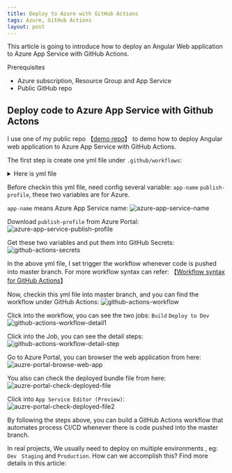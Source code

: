 ```yaml
---
title: Deploy to Azure with GitHub Actions
tags: Azure, GitHub Actions
layout: post
---
```


This article is going to introduce how to deploy an Angular Web application to Azure App Service with GitHub Actions.


Prerequisites
- Azure subscription, Resource Group and App Service
- Public GitHub repo

## Deploy code to Azure App Service with Github Actons

I use one of my public repo 【[demo repo](https://github.com/LiMeii/angular-ngrx)】 to demo how to deploy Angular web application to Azure App Service with GitHub Actions.


The first step is create one yml file under ```.github/workflows```:

<details>
  <summary>Here is yml file</summary>

```yml
name: Build and deploy Angular app to an Azure Web App

on:
  push:
    branches:
      - master

env:
  AZURE_WEBAPP_NAME: my-app-name # set this to your application's name
  AZURE_WEBAPP_PACKAGE_PATH: '.' # set this to the path to your web app project, defaults to the repository root
  NODE_VERSION: '16.x'    # set this to the node version to use

jobs:
  build:
    name: Build
    runs-on: ubuntu-latest
    steps:
    - uses: actions/checkout@v3
    - name: Use Node.js ${{ env.NODE_VERSION }}
      uses: actions/setup-node@v3
      with:
        node-version: ${{ env.NODE_VERSION }}
        cache: "npm"
        cache-dependency-path: package-lock.json
        
    - name: npm install, build, and test
      run: |
        npm install
        npm run build --if-present
    
    - name: Zip artifact for deployment
      run: |
        cd dist
        zip release.zip ./* -r

    - name: Upload artifact for deployment job
      uses: actions/upload-artifact@v3
      with:
        name: node-app
        path: ./dist/release.zip

  deployDev:
    name: Deploy to Dev
    permissions:
      contents: none
    runs-on: ubuntu-latest
    needs: build
    environment:
      name: "Development"
      url: ${{ steps.deploy-to-webapp.outputs.webapp-url }}

    steps:
      - name: Download artifact from build job
        uses: actions/download-artifact@v3
        with:
          name: node-app

      - name: unzip artifact for deployment
        run: unzip release.zip

      - name: "Deploy to Azure WebApp"
        id: deploy-to-webapp
        uses: azure/webapps-deploy@v2
        with:
          app-name: ${{ secrets.AZURE_WEBAPP_SERVICE_NAME }}
          slot-name: "production"
          publish-profile: ${{ secrets.AZURE_WEBAPP_PUBLISH_PROFILE }}
          package: ${{ env.AZURE_WEBAPP_PACKAGE_PATH }}
```
</details>





Before checkin this yml file, need config several variable: ```app-name``` ```publish-profile```, these two variables are for Azure.


```app-name``` means Azure App Service name: 
![azure-app-service-name](/assets/images/posts/github-actions/azure-app-service-name.png)


Download ```publish-profile``` from Azure Portal:
![azure-app-service-publish-profile](/assets/images/posts/github-actions/azure-app-service-publish-profile.png)


Get these two variables and put them into GitHub Secrets:
![github-actions-secrets](/assets/images/posts/github-actions/github-actions-secrets.png)


In the above yml file, I set trigger the workflow whenever code is pushed into master branch. For more workflow syntax can refer: 【[Workflow syntax for GitHub Actions](https://docs.github.com/en/actions/using-workflows/workflow-syntax-for-github-actions)】


Now, checkin this yml file into master branch, and you can find the workflow under GitHub Actions:
![github-actions-workflow](/assets/images/posts/github-actions/github-actions-workflow.png)


Click into the workflow, you can see the two jobs: ```Build``` ```Deploy to Dev```
![github-actions-workflow-detail1](/assets/images/posts/github-actions/github-actions-workflow-detail1.png)


Click into the Job, you can see the detail steps:
![github-actions-workflow-detail-step](/assets/images/posts/github-actions/github-actions-workflow-detail-step.png)


Go to Azure Portal, you can browser the web application from here:
![auzre-portal-browse-web-app](/assets/images/posts/github-actions/auzre-portal-browse-web-app.png)


You also can check the deployed bundle file from here:
![auzre-portal-check-deployed-file](/assets/images/posts/github-actions/auzre-portal-check-deployed-file.png)


Click into ```App Service Editor (Preview)```:
![auzre-portal-check-deployed-file2](/assets/images/posts/github-actions/auzre-portal-check-deployed-file2.png)


By following the steps above, you can build a GitHub Actions workflow that automates process CI/CD whenever there is code pushed into the master branch.


In real projects, We usually need to deploy on multiple environments , eg: ```Dev ``` ```Staging``` and ```Production```. How can we accomplish this? Find more details in this article: 


